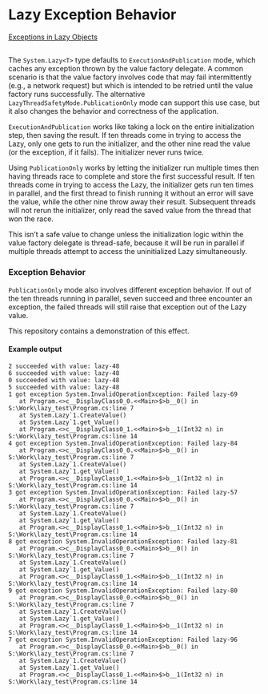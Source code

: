 # Lazy Exception Behavior

[Exceptions in Lazy Objects](https://learn.microsoft.com/en-us/dotnet/framework/performance/lazy-initialization#exceptions-in-lazy-objects)

##

The `System.Lazy<T>` type defaults to `ExecutionAndPublication` mode, which caches any exception thrown by the value factory delegate. A common scenario is that the value factory involves code that may fail intermittently (e.g., a network request) but which is intended to be retried until the value factory runs successfully. The alternative `LazyThreadSafetyMode.PublicationOnly` mode can support this use case, but it also changes the behavior and correctness of the application.

`ExecutionAndPublication` works like taking a lock on the entire initialization step, then saving the result. If ten threads come in trying to access the Lazy, only one gets to run the initializer, and the other nine read the value (or the exception, if it fails). The initializer never runs twice.

Using `PublicationOnly` works by letting the initializer run multiple times then having threads race to complete and store the first successful result. If ten threads come in trying to access the Lazy, the initializer gets run ten times in parallel, and the first thread to finish running it without an error will save the value, while the other nine throw away their result. Subsequent threads will not rerun the initializer, only read the saved value from the thread that won the race.

This isn’t a safe value to change unless the initialization logic within the value factory delegate is thread-safe, because it will be run in parallel if multiple threads attempt to access the uninitialized Lazy simultaneously.

### Exception Behavior

`PublicationOnly` mode also involves different exception behavior. If out of the ten threads running in parallel, seven succeed and three encounter an exception, the failed threads will still raise that exception out of the Lazy value.

This repository contains a demonstration of this effect.

#### Example output

```
2 succeeded with value: lazy-48
6 succeeded with value: lazy-48
0 succeeded with value: lazy-48
5 succeeded with value: lazy-48
1 got exception System.InvalidOperationException: Failed lazy-69
   at Program.<>c__DisplayClass0_0.<<Main>$>b__0() in S:\Work\lazy_test\Program.cs:line 7
   at System.Lazy`1.CreateValue()
   at System.Lazy`1.get_Value()
   at Program.<>c__DisplayClass0_1.<<Main>$>b__1(Int32 n) in S:\Work\lazy_test\Program.cs:line 14
4 got exception System.InvalidOperationException: Failed lazy-84
   at Program.<>c__DisplayClass0_0.<<Main>$>b__0() in S:\Work\lazy_test\Program.cs:line 7
   at System.Lazy`1.CreateValue()
   at System.Lazy`1.get_Value()
   at Program.<>c__DisplayClass0_1.<<Main>$>b__1(Int32 n) in S:\Work\lazy_test\Program.cs:line 14
3 got exception System.InvalidOperationException: Failed lazy-57
   at Program.<>c__DisplayClass0_0.<<Main>$>b__0() in S:\Work\lazy_test\Program.cs:line 7
   at System.Lazy`1.CreateValue()
   at System.Lazy`1.get_Value()
   at Program.<>c__DisplayClass0_1.<<Main>$>b__1(Int32 n) in S:\Work\lazy_test\Program.cs:line 14
8 got exception System.InvalidOperationException: Failed lazy-81
   at Program.<>c__DisplayClass0_0.<<Main>$>b__0() in S:\Work\lazy_test\Program.cs:line 7
   at System.Lazy`1.CreateValue()
   at System.Lazy`1.get_Value()
   at Program.<>c__DisplayClass0_1.<<Main>$>b__1(Int32 n) in S:\Work\lazy_test\Program.cs:line 14
9 got exception System.InvalidOperationException: Failed lazy-80
   at Program.<>c__DisplayClass0_0.<<Main>$>b__0() in S:\Work\lazy_test\Program.cs:line 7
   at System.Lazy`1.CreateValue()
   at System.Lazy`1.get_Value()
   at Program.<>c__DisplayClass0_1.<<Main>$>b__1(Int32 n) in S:\Work\lazy_test\Program.cs:line 14
7 got exception System.InvalidOperationException: Failed lazy-96
   at Program.<>c__DisplayClass0_0.<<Main>$>b__0() in S:\Work\lazy_test\Program.cs:line 7
   at System.Lazy`1.CreateValue()
   at System.Lazy`1.get_Value()
   at Program.<>c__DisplayClass0_1.<<Main>$>b__1(Int32 n) in S:\Work\lazy_test\Program.cs:line 14
```
